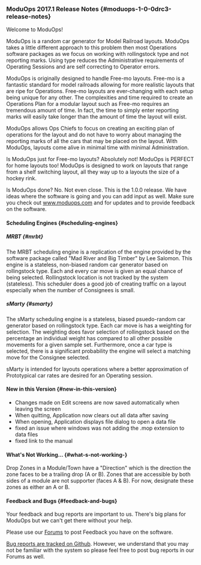 ### ModuOps 2017.1 Release Notes {#moduops-1-0-0drc3-release-notes}

Welcome to ModuOps!

ModuOps is a random car generator for Model Railroad layouts. ModuOps takes a little different approach to this problem then most Operations software packages as we focus on working with rollingstock type and not reporting marks. Using type reduces the Administrative requirements of Operating Sessions and are self correcting to Operator errors.

ModuOps is originally designed to handle Free-mo layouts. Free-mo is a fantastic standard for model railroads allowing for more realistic layouts that are ripe for Operations. Free-mo layouts are ever-changing with each setup being unique for any other. The complexities and time required to create an Operations Plan for a modular layout such as Free-mo requires an tremendous amount of time. In fact, the time to simply enter reporting marks will easily take longer than the amount of time the layout will exist.

ModuOps allows Ops Chiefs to focus on creating an exciting plan of operations for the layout and do not have to worry about managing the reporting marks of all the cars that may be placed on the layout. With ModuOps, layouts come alive in minimal time with minimal Administration.

Is ModuOps just for Free-mo layouts? Absolutely not! ModuOps is PERFECT for home layouts too! ModuOps is designed to work on layouts that range from a shelf switching layout, all they way up to a layouts the size of a hockey rink.

Is ModuOps done? No. Not even close. This is the 1.0.0 release. We have ideas where the software is going and you can add input as well. Make sure you check out www.moduops.com and for updates and to provide feedback on the software.

#### Scheduling Engines {#scheduling-engines}

##### MRBT {#mrbt}

The MRBT scheduling engine is a replication of the engine provided by the software package called "Mad River and Big Timber" by Lee Salomon. This engine is a stateless, non-biased random car generator based on rollingstock type. Each and every car move is given an equal chance of being selected. Rollingstock location is not tracked by the system \(stateless\). This scheduler does a good job of creating traffic on a layout especially when the number of Consignees is small.

##### sMarty {#smarty}

The sMarty scheduling engine is a stateless, biased psuedo-random car generator based on rollingstock type. Each car move is has a weighting for selection. The weighting does favor selection of rollingstock based on the percentage an individual weight has compared to all other possible movements for a given sample set. Furthermore, once a car type is selected, there is a significant probability the engine will select a matching move for the Consignee selected.

sMarty is intended for layouts operations where a better approximation of Prototypical car rates are desired for an Operating session.

#### New in this Version {#new-in-this-version}

* Changes made on Edit screens are now saved automatically when leaving the screen
* When quitting, Application now clears out all data after saving
* When opening, Application displays file dialog to open a data file
* fixed an issue where windows was not adding the .mop extension to data files
* fixed link to the manual

#### What's Not Working... {#what-s-not-working-}

Drop Zones in a Module/Town have a "Direction" which is the direction the zone faces to be a trailing drop \(A or B\). Zones that are accessible by both sides of a module are not supporter \(faces A & B\). For now, designate these zones as either an A or B.

#### Feedback and Bugs {#feedback-and-bugs}

Your feedback and bug reports are important to us. There's big plans for ModuOps but we can't get there without your help.

Please use our [Forums](http://www.moduops.com/forums) to post Feedback you have on the software.

[Bug reports are tracked on Github](https://github.com/bhall2001/moduops/issues). However, we understand that you may not be familiar with the system so please feel free to post bug reports in our Forums as well.

